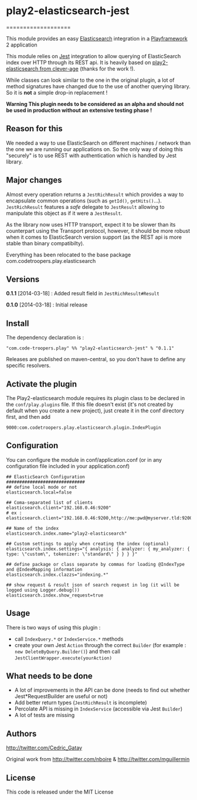 # play2-elasticsearch-jest
===================

This module provides an easy [Elasticsearch](http://www.elasticsearch.org/) integration in a [Playframework](http://www.playframework.com/) 2 application

This module relies on [Jest](https://github.com/searchbox-io/Jest) integration to allow querying of ElasticSearch index over HTTP through its REST api. It is heavily based on [play2-elasticsearch from clever-age](https://github.com/cleverage/play2-elasticsearch) (thanks for the work !).

While classes can look similar to the one in the original plugin, a lot of method signatures have changed due to the use of another querying library. So it is **not** a simple drop-in replacement !

**Warning This plugin needs to be considered as an alpha and should not be used in production without an extensive testing phase !** 

## Reason for this
We needed a way to use ElasticSearch on different machines / network than the one we are running our applications on. So the only way of doing this "securely" is to use REST with authentication which is handled by Jest library.

## Major changes
Almost every operation returns a `JestRichResult` which provides a way to encapsulate common operations (such as `getId()`, `getHits()`...). `JestRichResult` features a _safe_ delegate to `JestResult` allowing to manipulate this object as if it were a `JestResult`.

As the library now uses HTTP transport, expect it to be slower than its counterpart using the Transport protocol, however, it should be more robust when it comes to ElasticSearch version support (as the REST api is more stable than binary compatibilty).

Everything has been relocated to the base package com.codetroopers.play.elasticsearch

## Versions
**0.1.1** [2014-03-18] : Added result field in `JestRichResult#Result`

**0.1.0** [2014-03-18] : Initial release

## Install

The dependency declaration is :
```
"com.code-troopers.play" %% "play2-elasticsearch-jest" % "0.1.1"
```

Releases are published on maven-central, so you don't have to define any specific resolvers.

## Activate the plugin

The Play2-elasticsearch module requires its plugin class to be declared in the `conf/play.plugins` file. If this file doesn't exist (it's not created by default when you create a new project),
just create it in the conf directory first, and then add
```
9000:com.codetroopers.play.elasticsearch.plugin.IndexPlugin
```

## Configuration
You can configure the module in conf/application.conf (or in any configuration file included in your application.conf)

```
## ElasticSearch Configuration
##############################
## define local mode or not
elasticsearch.local=false

## Coma-separated list of clients
elasticsearch.client="192.168.0.46:9200"
# ex : elasticsearch.client="192.168.0.46:9200,http://me:pwd@myserver.tld:9200"

## Name of the index
elasticsearch.index.name="play2-elasticsearch"

## Custom settings to apply when creating the index (optional)
elasticsearch.index.settings="{ analysis: { analyzer: { my_analyzer: { type: \"custom\", tokenizer: \"standard\" } } } }"

## define package or class separate by commas for loading @IndexType and @IndexMapping information
elasticsearch.index.clazzs="indexing.*"

## show request & result json of search request in log (it will be logged using Logger.debug())
elasticsearch.index.show_request=true
```

## Usage
There is two ways of using this plugin : 
 * call `IndexQuery.*` or `IndexService.*` methods
 * create your own Jest `Action` through the correct `Builder` (for example : `new DeleteByQuery.Builder()`) and then call `JestClientWrapper.execute(yourAction)`

## What needs to be done
 * A lot of improvements in the API can be done (needs to find out whether Jest*RequestBuilder are useful or not)
 * Add better return types (`JestRichResult` is incomplete) 
 * Percolate API is missing in `IndexService` (accessible via Jest `Builder`)
 * A lot of tests are missing

## Authors
http://twitter.com/Cedric_Gatay

Original work from http://twitter.com/nboire & http://twitter.com/mguillermin

## License
This code is released under the MIT License